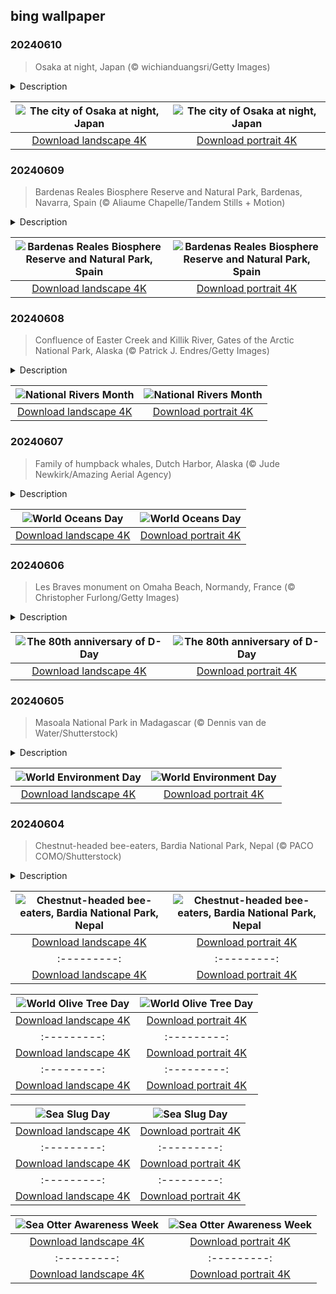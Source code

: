## bing wallpaper

### 20240610

> Osaka at night, Japan (© wichianduangsri/Getty Images)

<details>
<summary>Description</summary>

> In the heart of Japan, where the past and future intertwine, lies a city pulsating with life and culture—Osaka. Traditionally an economic hub, Osaka has twice served briefly as the imperial capital, once in the 7th and once in the 8th century. It flourished culturally during the Edo period (1603–1867) and became a major industrial center after the Meiji Restoration in1868, which restored imperial rule to Japan.
> 
> Known as the 'Nation's Kitchen,' Osaka boasts a culinary scene that tantalizes taste buds with dishes like takoyaki, a ball-shaped fried cake stuffed with chopped octopus, and okonomiyaki, a savory pancake loaded with cabbage, meat, and various toppings. But the city's charm isn't just in its gastronomic delights. Step into the past's embrace at Osaka Castle, a majestic relic of Japan's rich history and a symbol of unwavering resilience. Wander through the gardens of Shitenno-ji Temple, one of the oldest Buddhist temples in the country and an oasis of tranquility amidst the bustling city. Explore Dōtonbori, a district known for its dazzling neon billboards, including the famous Glico Running Man and the towering mechanized crab sign of Kani Dōraku restaurant. Every corner of Osaka is a journey through time and flavors.
> 
> 

</details>

| ![The city of Osaka at night, Japan](https://cn.bing.com/th?id=OHR.OsakaNight_EN-US7022302235_UHD.jpg&pid=hp&w=400&h=224&rs=1&c=4) | ![The city of Osaka at night, Japan](https://cn.bing.com/th?id=OHR.OsakaNight_EN-US7022302235_1080x1920.jpg&pid=hp&w=155&h=315&rs=1&c=4) |
|:---------:|:---------:|
| [Download landscape 4K](https://cn.bing.com/th?id=OHR.OsakaNight_EN-US7022302235_UHD.jpg) | [Download portrait 4K](https://cn.bing.com/th?id=OHR.OsakaNight_EN-US7022302235_1080x1920.jpg) |

### 20240609

> Bardenas Reales Biosphere Reserve and Natural Park, Bardenas, Navarra, Spain (© Aliaume Chapelle/Tandem Stills + Motion)

<details>
<summary>Description</summary>

> Within the scenic landscape of Navarra, northern Spain, the Bardenas Reales Biosphere Reserve and Natural Park is like a surrealist painting come to life! This park is renowned for its desert-like landscapes sculpted by millennia of erosion. Featuring rocky plateaus, canyons, and whimsically shaped clay structures called cabezos, the park is a playground of geological wonders.
> 
> Designated as a natural park in 1999 and a Biosphere Reserve by UNESCO in 2000, Bardenas Reales is also a haven for diverse flora and fauna adapted to its arid conditions. The park is home to a variety of birds and animals, such as the great bustard, golden eagles, vultures, mountain cats, wild boars, and numerous reptiles. Spread across around 104,000 acres, the park's semi-desert environment and unique geological formations make it an important site for scientific research and conservation efforts. If you wish to discover a place where natural beauty meets wild surprises around every bend, Bardenas Reales should be on your bucket list!
> 
> 

</details>

| ![Bardenas Reales Biosphere Reserve and Natural Park, Spain](https://cn.bing.com/th?id=OHR.BardenasBiosphere_EN-US6936891495_UHD.jpg&pid=hp&w=400&h=224&rs=1&c=4) | ![Bardenas Reales Biosphere Reserve and Natural Park, Spain](https://cn.bing.com/th?id=OHR.BardenasBiosphere_EN-US6936891495_1080x1920.jpg&pid=hp&w=155&h=315&rs=1&c=4) |
|:---------:|:---------:|
| [Download landscape 4K](https://cn.bing.com/th?id=OHR.BardenasBiosphere_EN-US6936891495_UHD.jpg) | [Download portrait 4K](https://cn.bing.com/th?id=OHR.BardenasBiosphere_EN-US6936891495_1080x1920.jpg) |

### 20240608

> Confluence of Easter Creek and Killik River, Gates of the Arctic National Park, Alaska (© Patrick J. Endres/Getty Images)

<details>
<summary>Description</summary>

> The lush greenery of June is here, and so is National Rivers Month, a 30-day tribute to the veins of our planet that was created by Canadian activist Mark Angelo. Just like the confluence featured here today, where Alaska's Easter Creek and Killik River unite in a beautiful display, we too come together every year to help preserve the nation's rivers. With increasing threats such as pollution, habitat destruction, and overuse, it's more important than ever to advocate for the protection of our waterways. Whether you're paddling down a gentle stream, casting a line for some fishing fun, or simply enjoying a leisurely stroll along the riverbank, there are countless ways to connect with these flowing wonders. The US alone boasts a vast network of over 250,000 rivers that stretches more than 3 million miles across diverse terrains. Which one are you heading to?
> 
> 
> 
> 

</details>

| ![National Rivers Month](https://cn.bing.com/th?id=OHR.KillikRiverAlaska_EN-US6860539516_UHD.jpg&pid=hp&w=400&h=224&rs=1&c=4) | ![National Rivers Month](https://cn.bing.com/th?id=OHR.KillikRiverAlaska_EN-US6860539516_1080x1920.jpg&pid=hp&w=155&h=315&rs=1&c=4) |
|:---------:|:---------:|
| [Download landscape 4K](https://cn.bing.com/th?id=OHR.KillikRiverAlaska_EN-US6860539516_UHD.jpg) | [Download portrait 4K](https://cn.bing.com/th?id=OHR.KillikRiverAlaska_EN-US6860539516_1080x1920.jpg) |

### 20240607

> Family of humpback whales, Dutch Harbor, Alaska (© Jude Newkirk/Amazing Aerial Agency)

<details>
<summary>Description</summary>

> Today, let's embark on a watery adventure as we celebrate World Oceans Day. This day is about honoring and protecting the world's oceans and serves as a reminder of the critical role oceans play in supporting life on Earth. These gargantuan water bodies, after all, teem with wonders, from the tiniest plankton to the grandest whales like the humpbacks we see here. The oceans also produce almost half of the oxygen on our planet thanks to the photosynthesis of plankton—tiny plants, algae, and bacteria. Moreover, they absorb a significant amount of carbon dioxide from the atmosphere, helping mitigate the impacts of climate change caused by human activities.
> 
> Oceans face many threats, including rising sea temperatures thanks to global warming, plastic pollution, and ocean acidification, which threatens many marine species. The theme for this year's World Oceans Day is 'Awaken New Depths.' This motto encourages us to delve deeper into the ocean's complexities and take urgent actions to ensure that these fascinating, ocean-dwelling animals continue to grace our planet for generations to come. So, are you ready to take the plunge?
> 
> 

</details>

| ![World Oceans Day](https://cn.bing.com/th?id=OHR.HumpbackFamily_EN-US6789097648_UHD.jpg&pid=hp&w=400&h=224&rs=1&c=4) | ![World Oceans Day](https://cn.bing.com/th?id=OHR.HumpbackFamily_EN-US6789097648_1080x1920.jpg&pid=hp&w=155&h=315&rs=1&c=4) |
|:---------:|:---------:|
| [Download landscape 4K](https://cn.bing.com/th?id=OHR.HumpbackFamily_EN-US6789097648_UHD.jpg) | [Download portrait 4K](https://cn.bing.com/th?id=OHR.HumpbackFamily_EN-US6789097648_1080x1920.jpg) |

### 20240606

> Les Braves monument on Omaha Beach, Normandy, France (© Christopher Furlong/Getty Images)

<details>
<summary>Description</summary>

> Eighty years ago, on the beaches of Normandy, northern France, an event unfolded that would alter the course of history. The day was June 6, 1944, a date forever etched in time as D-Day. It marked the launch of Operation Overlord, the ambitious Allied invasion that became a turning point in World War II. The audacious assault by sea, air, and land involved nearly 160,000 troops.
> 
> Today, on this 80th anniversary, we are featuring Les Braves, a sculpture that pays tribute to the courageous troops who landed here. One such symbol is Les Braves, a sculpture gracing Omaha Beach. French artist Anilore Banon's design features three sections called 'Wings of Hope,' 'Rise, Freedom!,' and 'Wings of Fraternity.' In addition, across the ocean in Michigan, its twin, 'Les Braves II: At Water's Edge,' resonates with the same spirit at The War Memorial. These sister sculptures stand as guardians of memory, inviting a moment of silence from a world that benefited from the bravest of the brave.
> 
> 

</details>

| ![The 80th anniversary of D-Day](https://cn.bing.com/th?id=OHR.LesBravesNormandy_EN-US6707866678_UHD.jpg&pid=hp&w=400&h=224&rs=1&c=4) | ![The 80th anniversary of D-Day](https://cn.bing.com/th?id=OHR.LesBravesNormandy_EN-US6707866678_1080x1920.jpg&pid=hp&w=155&h=315&rs=1&c=4) |
|:---------:|:---------:|
| [Download landscape 4K](https://cn.bing.com/th?id=OHR.LesBravesNormandy_EN-US6707866678_UHD.jpg) | [Download portrait 4K](https://cn.bing.com/th?id=OHR.LesBravesNormandy_EN-US6707866678_1080x1920.jpg) |

### 20240605

> Masoala National Park in Madagascar (© Dennis van de Water/Shutterstock)

<details>
<summary>Description</summary>

> Happy World Environment Day! First celebrated back in 1973, this UN event is now celebrated in more than 143 countries. This year's theme focuses on land restoration, desertification, and drought resilience.
> 
> Pictured here is Madagascar's Masoala National Park, part of the Rainforests of the Atsinanana UNESCO World Heritage Site. This park, which covers nearly 930 square miles, is a wildlife haven harboring hundreds of species including mammals like red ruffed lemurs and aye-ayes, birds like red owls and helmet vanga, reptiles like Madagascar day geckos and tomato frogs, and butterflies, coral species, fish, and sea turtles. The park has been at the forefront of conservation efforts to combat illegal logging, particularly of its rare rosewood trees. So, let's take inspiration from Masoala and champion the planet that cradles us all. After all, there is no planet B.
> 
> 

</details>

| ![World Environment Day](https://cn.bing.com/th?id=OHR.MadagascarRiver_EN-US6642458773_UHD.jpg&pid=hp&w=400&h=224&rs=1&c=4) | ![World Environment Day](https://cn.bing.com/th?id=OHR.MadagascarRiver_EN-US6642458773_1080x1920.jpg&pid=hp&w=155&h=315&rs=1&c=4) |
|:---------:|:---------:|
| [Download landscape 4K](https://cn.bing.com/th?id=OHR.MadagascarRiver_EN-US6642458773_UHD.jpg) | [Download portrait 4K](https://cn.bing.com/th?id=OHR.MadagascarRiver_EN-US6642458773_1080x1920.jpg) |

### 20240604

> Chestnut-headed bee-eaters, Bardia National Park, Nepal (© PACO COMO/Shutterstock)

<details>
<summary>Description</summary>

> It's not just a name. Chestnut-headed bee-eaters spend their days swooping after stinging insects. As well as bees, they also feast on wasps, hornets, and other bugs. The birds in today's image are in Bardia National Park in Nepal, but they're found across many other South Asian countries, from India and Bangladesh to Sri Lanka and Thailand. They catch their prey in mid-flight, returning to a perch where they beat insects to stun them and remove the stinger, which makes them safe to eat. These birds are designed to hunt: Their dazzling green plumage helps camouflage them in dappled jungle light, their curved beak is perfect for picking off insects with precision, and their eyes can move individually, which makes them all the better for spotting bees.
> 
> 
> 
> 

</details>

| ![Chestnut-headed bee-eaters, Bardia National Park, Nepal](https://cn.bing.com/th?id=OHR.ChestnutBeeEater_EN-US6538566329_UHD.jpg&pid=hp&w=400&h=224&rs=1&c=4) | ![Chestnut-headed bee-eaters, Bardia National Park, Nepal](https://cn.bing.com/th?id=OHR.ChestnutBeeEater_EN-US6538566329_1080x1920.jpg&pid=hp&w=155&h=315&rs=1&c=4) |
|:---------:|:---------:|
| [Download landscape 4K](https://cn.bing.com/th?id=OHR.ChestnutBeeEater_EN-US6538566329_UHD.jpg) | [Download portrait 4K](https://cn.bing.com/th?id=OHR.ChestnutBeeEater_EN-US6538566329_1080x1920.jpg) |89937_UHD.jpg&pid=hp&w=400&h=224&rs=1&c=4) | ![Cecropia leaf and lobster claw petals in Mexico](https://cn.bing.com/th?id=OHR.Cecropia_EN-US9602789937_1080x1920.jpg&pid=hp&w=155&h=315&rs=1&c=4) |
|:---------:|:---------:|
| [Download landscape 4K](https://cn.bing.com/th?id=OHR.Cecropia_EN-US9602789937_UHD.jpg) | [Download portrait 4K](https://cn.bing.com/th?id=OHR.Cecropia_EN-US9602789937_1080x1920.jpg) |though olive trees do not grow very tall, usually no more than 30 feet, they live a very long time. One of the oldest known trees in the world, in Portugal, is believed to be 3,350 years old. Many live for millennia, their trunks growing thick and gnarled, and their branches bearing fruit century after century. As civilizations rise and fall around them, these hardy trees remain resilient and steadfast.
> 
> 

</details>

| ![World Olive Tree Day](https://cn.bing.com/th?id=OHR.OliveTreeDay_EN-US9460125670_UHD.jpg&pid=hp&w=400&h=224&rs=1&c=4) | ![World Olive Tree Day](https://cn.bing.com/th?id=OHR.OliveTreeDay_EN-US9460125670_1080x1920.jpg&pid=hp&w=155&h=315&rs=1&c=4) |
|:---------:|:---------:|
| [Download landscape 4K](https://cn.bing.com/th?id=OHR.OliveTreeDay_EN-US9460125670_UHD.jpg) | [Download portrait 4K](https://cn.bing.com/th?id=OHR.OliveTreeDay_EN-US9460125670_1080x1920.jpg) |pid=hp&w=155&h=315&rs=1&c=4) |
|:---------:|:---------:|
| [Download landscape 4K](https://cn.bing.com/th?id=OHR.MonksMound_EN-US9323884241_UHD.jpg) | [Download portrait 4K](https://cn.bing.com/th?id=OHR.MonksMound_EN-US9323884241_1080x1920.jpg) |](https://cn.bing.com/th?id=OHR.Calacas_EN-US6430903741_UHD.jpg) | [Download portrait 4K](https://cn.bing.com/th?id=OHR.Calacas_EN-US6430903741_1080x1920.jpg) |.com/th?id=OHR.SealRiver_EN-US6267835630_1080x1920.jpg&pid=hp&w=155&h=315&rs=1&c=4) |
|:---------:|:---------:|
| [Download landscape 4K](https://cn.bing.com/th?id=OHR.SealRiver_EN-US6267835630_UHD.jpg) | [Download portrait 4K](https://cn.bing.com/th?id=OHR.SealRiver_EN-US6267835630_1080x1920.jpg) |e a more fitting name. Someone call Terry.
> 
> 

</details>

| ![Sea Slug Day](https://cn.bing.com/th?id=OHR.SeaAngel_EN-US5531672696_UHD.jpg&pid=hp&w=400&h=224&rs=1&c=4) | ![Sea Slug Day](https://cn.bing.com/th?id=OHR.SeaAngel_EN-US5531672696_1080x1920.jpg&pid=hp&w=155&h=315&rs=1&c=4) |
|:---------:|:---------:|
| [Download landscape 4K](https://cn.bing.com/th?id=OHR.SeaAngel_EN-US5531672696_UHD.jpg) | [Download portrait 4K](https://cn.bing.com/th?id=OHR.SeaAngel_EN-US5531672696_1080x1920.jpg) |OHR.DarkSkyAcadia_EN-US6966527964_1080x1920.jpg) |.bing.com/th?id=OHR.GoldenJellyfish_EN-US6743816471_1080x1920.jpg&pid=hp&w=155&h=315&rs=1&c=4) |
|:---------:|:---------:|
| [Download landscape 4K](https://cn.bing.com/th?id=OHR.GoldenJellyfish_EN-US6743816471_UHD.jpg) | [Download portrait 4K](https://cn.bing.com/th?id=OHR.GoldenJellyfish_EN-US6743816471_1080x1920.jpg) |ng.com/th?id=OHR.LastDollarRoad_EN-US7923638318_UHD.jpg&pid=hp&w=400&h=224&rs=1&c=4) | ![First day of autumn](https://cn.bing.com/th?id=OHR.LastDollarRoad_EN-US7923638318_1080x1920.jpg&pid=hp&w=155&h=315&rs=1&c=4) |
|:---------:|:---------:|
| [Download landscape 4K](https://cn.bing.com/th?id=OHR.LastDollarRoad_EN-US7923638318_UHD.jpg) | [Download portrait 4K](https://cn.bing.com/th?id=OHR.LastDollarRoad_EN-US7923638318_1080x1920.jpg) |ppers who hunted otters to near extinction before they were protected by law. Although sea otter populations have rebounded, they are still considered endangered. Otters live along the Pacific Coast of North America, from California up to Alaska. Although they can walk on land, they almost never find the need or desire to, even when it's nap time. When they're ready for a snooze, they'll raft up, wrap themselves in a strand of kelp to keep them from drifting away, and recline on the world's biggest waterbed.

</details>

| ![Sea Otter Awareness Week](https://cn.bing.com/th?id=OHR.SitkaOtters_EN-US7714053956_UHD.jpg&pid=hp&w=400&h=224&rs=1&c=4) | ![Sea Otter Awareness Week](https://cn.bing.com/th?id=OHR.SitkaOtters_EN-US7714053956_1080x1920.jpg&pid=hp&w=155&h=315&rs=1&c=4) |
|:---------:|:---------:|
| [Download landscape 4K](https://cn.bing.com/th?id=OHR.SitkaOtters_EN-US7714053956_UHD.jpg) | [Download portrait 4K](https://cn.bing.com/th?id=OHR.SitkaOtters_EN-US7714053956_1080x1920.jpg) |oo_EN-US7569665443_UHD.jpg&pid=hp&w=400&h=224&rs=1&c=4) | ![World Bamboo Day](https://cn.bing.com/th?id=OHR.ArashiyamaBamboo_EN-US7569665443_1080x1920.jpg&pid=hp&w=155&h=315&rs=1&c=4) |
|:---------:|:---------:|
| [Download landscape 4K](https://cn.bing.com/th?id=OHR.ArashiyamaBamboo_EN-US7569665443_UHD.jpg) | [Download portrait 4K](https://cn.bing.com/th?id=OHR.ArashiyamaBamboo_EN-US7569665443_1080x1920.jpg) |